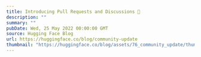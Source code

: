 ```yaml
---
title: Introducing Pull Requests and Discussions 🥳
description: ""
summary: ""
pubDate: Wed, 25 May 2022 00:00:00 GMT
source: Hugging Face Blog
url: https://huggingface.co/blog/community-update
thumbnail: "https://huggingface.co/blog/assets/76_community_update/thumbnail.png"
---
```


